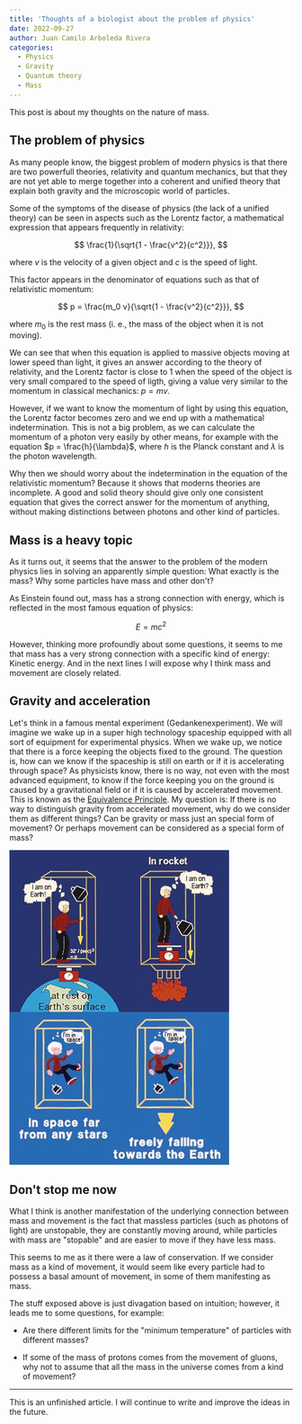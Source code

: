 ```yaml
---
title: 'Thoughts of a biologist about the problem of physics'
date: 2022-09-27
author: Juan Camilo Arboleda Rivera
categories:
  - Physics
  - Gravity
  - Quantum theory
  - Mass
---
```


This post is about my thoughts on the nature of mass.

## The problem of physics

As many people know, the biggest problem of modern physics is that there 
are two powerfull theories, relativity and quantum mechanics, but that 
they are not yet able to merge together into a coherent and unified 
theory that explain both gravity and the microscopic world of particles.

Some of the symptoms of the disease of physics (the lack of a unified 
theory) can be seen in aspects such as the Lorentz factor, a mathematical 
expression that appears frequently in relativity:

$$
\frac{1}{\sqrt{1 - \frac{v^2}{c^2}}},
$$

where $v$ is the velocity of a given object and $c$ is the speed of light.

This factor appears in the denominator of equations such as that of 
relativistic momentum:

$$
p = \frac{m_0 v}{\sqrt{1 - \frac{v^2}{c^2}}},
$$

where $m_0$ is the rest mass (i. e., the mass of the object when it is 
not moving).

We can see that when this equation is applied to massive objects moving 
at lower speed than light, it gives an answer according to the theory of 
relativity, and the Lorentz factor is close to 1 when the speed of the 
object is very small compared to the speed of ligth, giving a value very 
similar to the momentum in classical mechanics: $p = m v$.

However, if we want to know the momentum of light by using this equation, 
the Lorentz factor becomes zero and we end up with a mathematical 
indetermination. This is not a big problem, as we can calculate the 
momentum of a photon very easily by other means, for example with the 
equation $p = \frac{h}{\lambda}$, where $h$ is the Planck constant and 
$\lambda$ is the photon wavelength.

Why then we should worry about the indetermination in the equation of the 
relativistic momentum? Because it shows that moderns theories are 
incomplete. A good and solid theory should give only one consistent 
equation that gives the correct answer for the momentum of anything, 
without making distinctions between photons and other kind of particles.

## Mass is a heavy topic

As it turns out, it seems that the answer to the problem of the modern 
physics lies in solving an apparently simple question: What exactly is the 
mass? Why some particles have mass and other don't?

As Einstein found out, mass has a strong connection with energy, which is 
reflected in the most famous equation of physics:

$$
E = m c^2
$$

However, thinking more profoundly about some questions, it seems to me 
that mass has a very strong connection with a specific kind of energy: 
Kinetic energy. And in the next lines I will expose why I think mass and 
movement are closely related.

## Gravity and acceleration

Let's think in a famous mental experiment (Gedankenexperiment). We will 
imagine we wake up in a super high technology spaceship equipped with all 
sort of equipment for experimental physics. When we wake up, we notice 
that there is a force keeping the objects fixed to the ground. The 
question is, how can we know if the spaceship is still on earth or if it 
is accelerating through space? As physicists know, there is no way, not 
even with the most advanced equipment, to know if the force keeping you 
on the ground is caused by a gravitational field or if it is caused by 
accelerated movement. This is known as the [Equivalence
Principle](https://www.einstein-online.info/en/spotlight/equivalence_principle/). 
My question is: If there is no way to distinguish gravity from accelerated 
movement, why do we consider them as different things? Can be gravity or 
mass just an special form of movement? Or perhaps movement can be 
considered as a special form of mass?

![Gedankenexperiment. Taken from [Medium.com](https://medium.com/swlh/thought-experiments-with-gravity-3fa2adba5829)](gedankenexperiment.jpeg)

## Don't stop me now

What I think is another manifestation of the underlying connection between 
mass and movement is the fact that massless particles (such as photons of 
light) are unstopable, they are constantly moving around, while particles 
with mass are "stopable" and are easier to move if they have less mass.

This seems to me as it there were a law of conservation. If we consider 
mass as a kind of movement, it would seem like every particle had to 
possess a basal amount of movement, in some of them manifesting as mass.

The stuff exposed above is just divagation based on intuition; however, it 
leads me to some questions, for example:

- Are there different limits for the "minimum temperature" of particles 
with different masses?

- If some of the mass of protons comes from the movement of gluons, why 
not to assume that all the mass in the universe comes from a kind of 
movement?

---
This is an unfinished article. I will continue to write and improve the 
ideas in the future.
